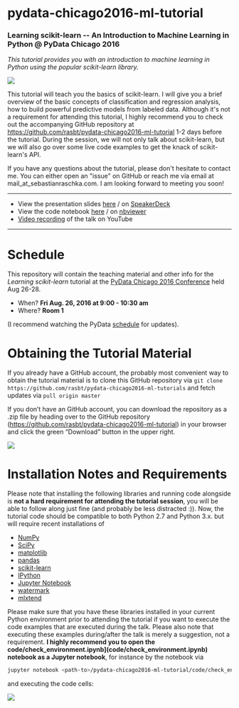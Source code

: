 # pydata-chicago2016-ml-tutorial

### Learning scikit-learn -- An Introduction to Machine Learning in Python @ PyData Chicago 2016

*This tutorial provides you with an introduction to machine learning in Python using the popular scikit-learn library.*

![](images/logo.png)

This tutorial will teach you the basics of scikit-learn. I will give you a brief overview of the basic concepts of classification and regression analysis, how to build powerful predictive models from labeled data. Although it's not a requirement for attending this tutorial, I highly recommend you to check out the accompanying GitHub repository at https://github.com/rasbt/pydata-chicago2016-ml-tutorial 1-2 days before the tutorial. During the session, we will not only talk about scikit-learn, but we will also go over some live code examples to get the knack of scikit-learn's API.   

If you have any questions about the tutorial, please don't hesitate to contact me. You can either open an "issue" on GitHub or reach me via email at mail_at_sebastianraschka.com. I am looking forward to meeting you soon!

---

- View the presentation slides [here](slides/PyDataChi2016_sr.pdf) / on [SpeakerDeck](https://speakerdeck.com/rasbt/learning-scikit-learn-an-introduction-to-machine-learning-in-python-at-pydata-chicago-2016)
- View the code notebook [here](code/tutorial.ipynb) / on [nbviewer](http://nbviewer.jupyter.org/github/rasbt/pydata-chicago2016-ml-tutorial/blob/master/code/tutorial.ipynb)
- [Video recording](https://www.youtube.com/watch?v=9fOWryQq9J8) of the talk on YouTube

---

# Schedule

This repository will contain the teaching material and other info for the *Learning scikit-learn* tutorial at the [PyData Chicago 2016 Conference](http://pydata.org/chicago2016/) held Aug 26-28.

- When? **Fri Aug. 26, 2016 at 9:00 - 10:30 am**
- Where? **Room 1**

(I recommend watching the PyData [schedule](http://pydata.org/chicago2016/schedule/) for updates).

# Obtaining the Tutorial Material

If you already have a GitHub account, the probably most convenient way to obtain the tutorial material is to clone this GitHub repository via `git clone https://github.com/rasbt/pydata-chicago2016-ml-tutorials` and fetch updates via `pull origin master`

If you don’t have an GitHub account, you can download the repository as a .zip file by heading over to the GitHub repository (https://github.com/rasbt/pydata-chicago2016-ml-tutorial) in your browser and click the green “Download” button in the upper right.

![](images/github-download.png)


# Installation Notes and Requirements

Please note that installing the following libraries and running code alongside is **not a hard requirement for attending the tutorial session**, you will be able to follow along just fine (and probably be less distracted :)). Now, the tutorial code should be compatible to both Python 2.7 and Python 3.x. but will require recent installations of

- [NumPy](http://www.numpy.org)
- [SciPy](http://www.scipy.org)
- [matplotlib](http://matplotlib.org)
- [pandas](http://pandas.pydata.org)
- [scikit-learn](http://scikit-learn.org/stable/)
- [IPython](http://ipython.readthedocs.org/en/stable/)
- [Jupyter Notebook](http://jupyter.org)
- [watermark](https://pypi.python.org/pypi/watermark)
- [mlxtend](http://rasbt.github.io/mlxtend/)


Please make sure that you have these libraries installed in your current Python environment prior to attending the tutorial if you want to execute the code examples that are executed during the talk. Please also note that executing these examples during/after the talk is merely a suggestion, not a requirement. **I highly recommend you to open the code/check_environment.ipynb](code/check_environment.ipynb) notebook as a Jupyter notebook**, for instance by the notebook via

```bash
jupyter notebook <path-to>/pydata-chicago2016-ml-tutorial/code/check_environment.ipynb
```
and executing the code cells:

![](images/checkenv-example.png)

